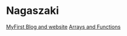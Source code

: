 # Nagaszaki

[MyFirst Blog and website](https://github.com/green-fox-academy/Nagaszaki/tree/master/Nagaszaki/week-01/day-1)
[Arrays and Functions](https://github.com/green-fox-academy/Nagaszaki/tree/master/Nagaszaki/week-02/day-2)
